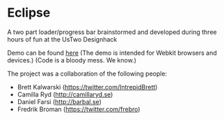 Eclipse
========================
A two part loader/progress bar brainstormed and developed during three hours of fun at the UsTwo Designhack

Demo can be found [here](http://barbal.github.io/eclipse-ustwo-designhack)
(The demo is intended for Webkit browsers and devices.)
(Code is a bloody mess. We know.)

The project was a collaboration of the following people:
- Brett Kalwarski (https://twitter.com/IntrepidBrett)
- Camilla Ryd (http://camillaryd.se)
- Daniel Farsi (http://barbal.se)
- Fredrik Broman (https://twitter.com/frebro)